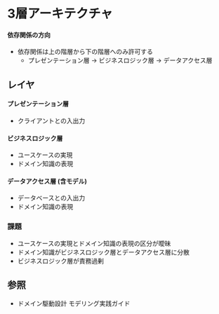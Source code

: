 # 3層アーキテクチャ
#### 依存関係の方向
- 依存関係は上の階層から下の階層へのみ許可する
  - プレゼンテーション層 -> ビジネスロジック層 -> データアクセス層

## レイヤ
#### プレゼンテーション層
- クライアントとの入出力

#### ビジネスロジック層
- ユースケースの実現
- ドメイン知識の表現

#### データアクセス層 (含モデル)
- データベースとの入出力
- ドメイン知識の表現

### 課題
- ユースケースの実現とドメイン知識の表現の区分が曖昧
- ドメイン知識がビジネスロジック層とデータアクセス層に分散
- ビジネスロジック層が責務過剰

## 参照
- ドメイン駆動設計 モデリング実践ガイド
